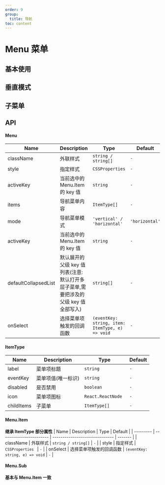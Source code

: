 ```yaml
---
order: 9
group:
  title: 导航
toc: content
---
```


# Menu 菜单

<!-- ## ref 测试

<code src='./demos/ref.tsx'></code> -->

## 基本使用

<code src='./demos/basic.tsx'></code>

## 垂直模式

<code src='./demos/mode.tsx'></code>

## 子菜单

<code src='./demos/child.tsx'></code>

## API

#### Menu

| Name                 | Description                                                                         | Type                                            | Default        |
| -------------------- | ----------------------------------------------------------------------------------- | ----------------------------------------------- | -------------- |
| className            | 外联样式                                                                            | `string / string[]`                             | `-`            |
| style                | 指定样式                                                                            | `CSSProperties `                                | `-`            |
| activeKey            | 当前选中的 Menu.Item 的 key 值                                                      | `string`                                        | `-`            |
| items                | 导航菜单内容                                                                        | `ItemType[]`                                    | `-`            |
| mode                 | 导航菜单模式                                                                        | `'vertical' / 'horizontal' `                    | `'horizontal'` |
| activeKey            | 当前选中的 Menu.Item 的 key 值                                                      | `string`                                        | `-`            |
| defaultCollapsedList | 默认展开的父级 key 值列表(注意: 默认打开多层子菜单,需要把涉及的父级 key 值全部写入) | `string[] `                                     | `-`            |
| onSelect             | 选择菜单项触发的回调函数                                                            | `(eventKey: string, item: ItemType, e) => void` | `-`            |

#### ItemType

| Name       | Description        | Type               | Default |
| ---------- | ------------------ | ------------------ | ------- |
| label      | 菜单项标题         | `string `          | `-`     |
| eventKey   | 菜单项值(唯一标识) | `string `          | `-`     |
| disabled   | 是否禁用           | `boolean`          | `-`     |
| icon       | 菜单项图标         | `React.ReactNode ` | `-`     |
| childItems | 子菜单             | `ItemType[]`       | `-`     |

#### Menu.Item

**继承 ItemType 部分属性**
| Name | Description | Type | Default |
| --------- | ------------------------ | ------------------------------- | ------- |
| className | 外联样式 | `string / string[]` | `-` |
| style | 指定样式 | `CSSProperties ` | `-` |
| onSelect | 选择菜单项触发的回调函数 | `(eventKey: string, e) => void` | `-` |

#### Menu.Sub

**基本与 Menu.Item 一致**
